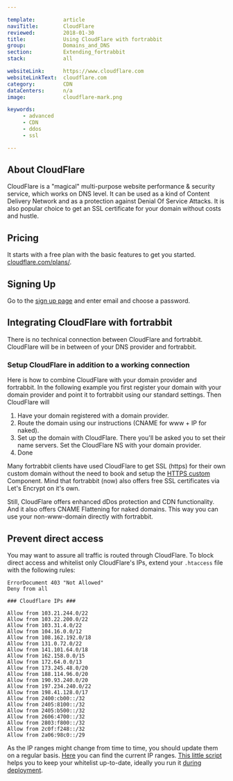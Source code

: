 ```yaml
---

template:         article
naviTitle:        CloudFlare
reviewed:         2018-01-30
title:            Using CloudFlare with fortrabbit
group:            Domains_and_DNS
section:          Extending_fortrabbit
stack:            all

websiteLink:      https://www.cloudflare.com
websiteLinkText:  cloudflare.com
category:         CDN
dataCenters:      n/a
image:            cloudflare-mark.png

keywords:
     - advanced
     - CDN
     - ddos
     - ssl

---
```



## About CloudFlare

CloudFlare is a "magical" multi-purpose website performance & security service, which works on DNS level. It can be used as a kind of Content Delivery Network and as a protection against Denial Of Service Attacks. It is also popular choice to get an SSL certificate for your domain without costs and hustle.


## Pricing

It starts with a free plan with the basic features to get you started. [cloudflare.com/plans/](https://www.cloudflare.com/plans?utm_source=fortrabbit).


## Signing Up

Go to the [sign up page](https://www.cloudflare.com/a/sign-up) and enter email and choose a password.


## Integrating CloudFlare with fortrabbit

There is no technical connection between CloudFlare and fortrabbit. CloudFlare will be in between of your DNS provider and fortrabbit. 

### Setup CloudFlare in addition to a working connection

Here is how to combine CloudFlare with your domain provider and fortrabbit. In the following example you first register your domain with your domain provider and point it to fortrabbit using our standard settings. Then CloudFlare will 

1. Have your domain registered with a domain provider.
2. Route the domain using our instructions (CNAME for www + IP for naked).
3. Set up the domain with CloudFlare. There you'll be asked you to set their name servers. Set the CloudFlare NS with your domain provider.
4. Done

Many fortrabbit clients have used CloudFlare to get SSL (https) for their own custom domain without the need to book and setup the [HTTPS custom](/https-custom-pro) Component. Mind that fortrabbit (now) also offers free SSL certificates via Let's Encrypt on it's own.

Still, CloudFlare offers enhanced dDos protection and CDN functionality. And it also offers CNAME Flattening for naked domains. This way you can use your non-www-domain directly with fortrabbit.

## Prevent direct access

You may want to assure all traffic is routed through CloudFlare. To block direct access and whitelist only CloudFlare's IPs, extend your `.htaccess` file with the following rules:

```
ErrorDocument 403 "Not Allowed"
Deny from all

### Cloudflare IPs ###

Allow from 103.21.244.0/22
Allow from 103.22.200.0/22
Allow from 103.31.4.0/22
Allow from 104.16.0.0/12
Allow from 108.162.192.0/18
Allow from 131.0.72.0/22
Allow from 141.101.64.0/18
Allow from 162.158.0.0/15
Allow from 172.64.0.0/13
Allow from 173.245.48.0/20
Allow from 188.114.96.0/20
Allow from 190.93.240.0/20
Allow from 197.234.240.0/22
Allow from 198.41.128.0/17
Allow from 2400:cb00::/32
Allow from 2405:8100::/32
Allow from 2405:b500::/32
Allow from 2606:4700::/32
Allow from 2803:f800::/32
Allow from 2c0f:f248::/32
Allow from 2a06:98c0::/29
```

As the IP ranges might change from time to time, you should update them on a regular basis. [Here](https://www.cloudflare.com/ips/) you can find the current IP ranges. [This little script](https://gist.github.com/ostark/e9c577cd63a573b7417828d99da540e1) helps you to keep your whitelist up-to-date, ideally you run it [during deployment](/deployment-file-v2).   


